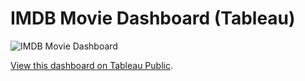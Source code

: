 # IMDB Movie Dashboard (Tableau)


![IMDB Movie Dashboard](https://github.com/annapuu/tableau-imdb-movie-dashboard/assets/149669892/144b1558-38a6-4f36-9f9e-c9eefbfa6257)


[View this dashboard on Tableau Public](https://public.tableau.com/shared/2RKGWW6JR?:display_count=n&:origin=viz_share_link).
